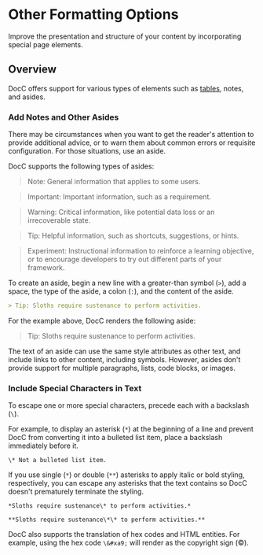 # Other Formatting Options

Improve the presentation and structure of your content by incorporating special page elements.

## Overview

DocC offers support for various types of elements such as [tables](doc:adding-tables-of-data), notes, and asides.

### Add Notes and Other Asides

There may be circumstances when you want to get the reader's attention to 
provide additional advice, or to warn them about common errors or requisite 
configuration. For those situations, use an aside. 

DocC supports the following types of asides:

> Note: General information that applies to some users.

> Important: Important information, such as a requirement.

> Warning: Critical information, like potential data loss or an irrecoverable state.

> Tip: Helpful information, such as shortcuts, suggestions, or hints.

> Experiment: Instructional information to reinforce a learning objective, or to encourage developers to try out different parts of your framework.

To create an aside, begin a new line with a greater-than symbol (`>`), add a space, 
the type of the aside, a colon (`:`), and the content of the aside.

```markdown
> Tip: Sloths require sustenance to perform activities.
```

For the example above, DocC renders the following aside:

> Tip: Sloths require sustenance to perform activities.

The text of an aside can use the same style attributes as other text, and 
include links to other content, including symbols. However, asides don't provide support for multiple paragraphs, lists, code blocks, or images.

### Include Special Characters in Text

To escape one or more special characters, precede each with a backslash 
(`\`). 

For example, to display an asterisk (`*`) at the beginning of a line and prevent 
DocC from converting it into a bulleted list item, place a backslash immediately before it.

```
\* Not a bulleted list item.
```

If you use single (`*`) or double (`**`) asterisks to apply italic or bold 
styling, respectively, you can escape any asterisks that the text contains so 
DocC doesn't prematurely terminate the styling. 

```
*Sloths require sustenance\* to perform activities.*

**Sloths require sustenance\*\* to perform activities.**
```

DocC also supports the translation of hex codes and HTML entities. For example, using the hex code `\&#xa9;`
will render as the copyright sign (&#xa9;).

<!-- Copyright (c) 2023-2024 Apple Inc and the Swift Project authors. All Rights Reserved. -->
